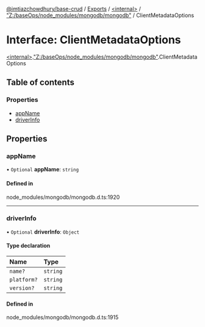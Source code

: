 [@imtiazchowdhury/base-crud](../README.md) / [Exports](../modules.md) / [\<internal\>](../modules/internal_.md) / ["Z:/baseOps/node\_modules/mongodb/mongodb"](../modules/internal_._Z__baseOps_node_modules_mongodb_mongodb_.md) / ClientMetadataOptions

# Interface: ClientMetadataOptions

[\<internal\>](../modules/internal_.md).["Z:/baseOps/node\_modules/mongodb/mongodb"](../modules/internal_._Z__baseOps_node_modules_mongodb_mongodb_.md).ClientMetadataOptions

## Table of contents

### Properties

- [appName](internal_._Z__baseOps_node_modules_mongodb_mongodb_.ClientMetadataOptions.md#appname)
- [driverInfo](internal_._Z__baseOps_node_modules_mongodb_mongodb_.ClientMetadataOptions.md#driverinfo)

## Properties

### appName

• `Optional` **appName**: `string`

#### Defined in

node_modules/mongodb/mongodb.d.ts:1920

___

### driverInfo

• `Optional` **driverInfo**: `Object`

#### Type declaration

| Name | Type |
| :------ | :------ |
| `name?` | `string` |
| `platform?` | `string` |
| `version?` | `string` |

#### Defined in

node_modules/mongodb/mongodb.d.ts:1915
